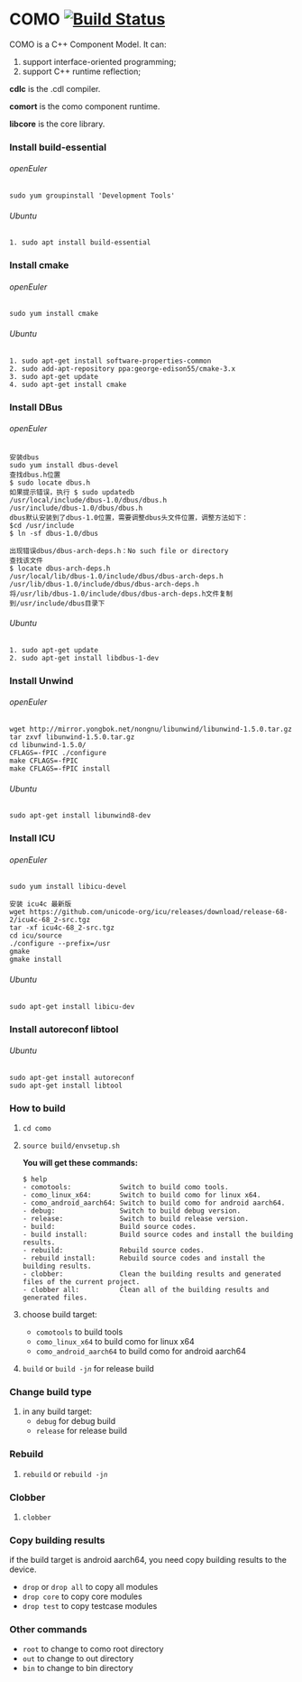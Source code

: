 # COMO [![Build Status](https://travis-ci.org/jingcao80/ccm.svg?branch=master)](https://travis-ci.org/jingcao80/ccm)

COMO is a C++ Component Model. It can:
1. support interface-oriented programming;
2. support C++ runtime reflection;

**cdlc** is the .cdl compiler.

**comort** is the como component runtime.

**libcore** is the core library.

### Install build-essential
###### openEuler
```shell
sudo yum groupinstall 'Development Tools'
```
###### Ubuntu
```shell
1. sudo apt install build-essential
```

### Install cmake
###### openEuler
```shell
sudo yum install cmake
```
###### Ubuntu
```shell
1. sudo apt-get install software-properties-common
2. sudo add-apt-repository ppa:george-edison55/cmake-3.x
3. sudo apt-get update
4. sudo apt-get install cmake
```

### Install DBus
###### openEuler
```shell
安装dbus
sudo yum install dbus-devel
查找dbus.h位置
$ sudo locate dbus.h
如果提示错误，执行 $ sudo updatedb
/usr/local/include/dbus-1.0/dbus/dbus.h
/usr/include/dbus-1.0/dbus/dbus.h
dbus默认安装到了dbus-1.0位置，需要调整dbus头文件位置，调整方法如下：
$cd /usr/include
$ ln -sf dbus-1.0/dbus

出现错误dbus/dbus-arch-deps.h：No such file or directory
查找该文件
$ locate dbus-arch-deps.h
/usr/local/lib/dbus-1.0/include/dbus/dbus-arch-deps.h
/usr/lib/dbus-1.0/include/dbus/dbus-arch-deps.h
将/usr/lib/dbus-1.0/include/dbus/dbus-arch-deps.h文件复制到/usr/include/dbus目录下
```
###### Ubuntu
```shell
1. sudo apt-get update
2. sudo apt-get install libdbus-1-dev
```

### Install Unwind
###### openEuler
```shell
wget http://mirror.yongbok.net/nongnu/libunwind/libunwind-1.5.0.tar.gz
tar zxvf libunwind-1.5.0.tar.gz
cd libunwind-1.5.0/
CFLAGS=-fPIC ./configure
make CFLAGS=-fPIC
make CFLAGS=-fPIC install
```
###### Ubuntu
```shell
sudo apt-get install libunwind8-dev
```

### Install ICU
###### openEuler
```shell
sudo yum install libicu-devel

安装 icu4c 最新版
wget https://github.com/unicode-org/icu/releases/download/release-68-2/icu4c-68_2-src.tgz
tar -xf icu4c-68_2-src.tgz
cd icu/source
./configure --prefix=/usr
gmake
gmake install
```
###### Ubuntu
```shell
sudo apt-get install libicu-dev
```

### Install autoreconf libtool
###### Ubuntu
```shell
sudo apt-get install autoreconf
sudo apt-get install libtool
```

### How to build
1. <code>cd como</code>

2. <code>source build/envsetup.sh</code>

   **You will get these commands:**

   ```shell
   $ help
   - comotools:            Switch to build como tools.
   - como_linux_x64:       Switch to build como for linux x64.
   - como_android_aarch64: Switch to build como for android aarch64.
   - debug:                Switch to build debug version.
   - release:              Switch to build release version.
   - build:                Build source codes.
   - build install:        Build source codes and install the building results.
   - rebuild:              Rebuild source codes.
   - rebuild install:      Rebuild source codes and install the building results.
   - clobber:              Clean the building results and generated files of the current project.
   - clobber all:          Clean all of the building results and generated files.
   ```

3. choose build target:
   + <code>comotools</code> to build tools
   + <code>como_linux_x64</code> to build como for linux x64
   + <code>como_android_aarch64</code> to build como for android aarch64

4. <code>build</code> or <code>build -j*n*</code> for release build

### Change build type
1. in any build target:
   + <code>debug</code> for debug build
   + <code>release</code> for release build

### Rebuild
1. <code>rebuild</code> or <code>rebuild -j*n*</code>

### Clobber
1. <code>clobber</code>

### Copy building results
if the build target is android aarch64, you need copy building results to the device.
+ <code>drop</code> or <code>drop all</code> to copy all modules
+ <code>drop core</code> to copy core modules
+ <code>drop test</code> to copy testcase modules

### Other commands
+ <code>root</code> to change to como root directory
+ <code>out</code> to change to out directory
+ <code>bin</code> to change to bin directory
